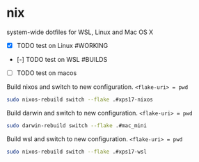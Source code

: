 # nix

system-wide dotfiles for WSL, Linux and Mac OS X

- [x] TODO test on Linux #WORKING
- [-] TODO test on WSL #BUILDS
- [ ] TODO test on macos 

Build nixos and switch to new configuration. `<flake-uri> = pwd`
```bash
sudo nixos-rebuild switch --flake .#xps17-nixos
```

Build darwin and switch to new configuration. `<flake-uri> = pwd`
```bash
sudo darwin-rebuild switch --flake .#mac_mini
```

Build wsl and switch to new configuration. `<flake-uri> = pwd`
```bash
sudo nixos-rebuild switch --flake .#xps17-wsl
```
